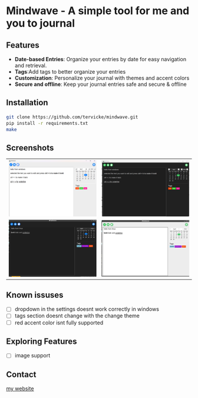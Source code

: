# Mindwave - A simple tool for me and you to journal 
## Features
- **Date-based Entries**: Organize your entries by date for easy navigation and retrieval.
- **Tags**:Add tags to better organize your entries 
- **Customization**: Personalize your journal with themes and accent colors
- **Secure and offline**: Keep your journal entries safe and secure & offline

## Installation
```bash
git clone https://github.com/tervicke/mindwave.git
pip install -r requirements.txt
make 
```

## Screenshots
<table>
  <tr>
    <td><img src="screenshots/white_blue_windows.png" alt="screenshot 1"></td>
    <td><img  src="screenshots/dark_green_windows.png" alt="screenshot 2"></td>
   <tr>
    <td><img src="screenshots/dark_blue_linux.jpg" alt="screenshot 3"></td>
    <td><img  src="screenshots/white_green_linux.jpg" alt="screenshot 4"></td>
  </tr></table>

## Known issuses
- [ ] dropdown in the settings doesnt work correctly in windows
- [ ] tags section doesnt change with the change theme 
- [ ] red accent color isnt fully supported

## Exploring Features
- [ ] image support

## Contact
[my website](tervicke.netlify.app)


